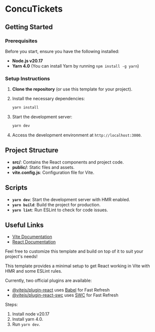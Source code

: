 # ConcuTickets

## Getting Started

### Prerequisites

Before you start, ensure you have the following installed:

* **Node.js v20.17**
* **Yarn 4.0** (You can install Yarn by running `npm install -g yarn`)

### Setup Instructions

1. **Clone the repository** (or use this template for your project).
2. Install the necessary dependencies:

   ```bash
   yarn install
   ```
   </code></div></div></pre>
3. Start the development server:
   ```bash
   yarn dev
   ```
   </code></div></div></pre>
4. Access the development environment at `http://localhost:3000`.

## Project Structure

* **src/**: Contains the React components and project code.
* **public/**: Static files and assets.
* **vite.config.js**: Configuration file for Vite.

## Scripts

* **`yarn dev`**: Start the development server with HMR enabled.
* **`yarn build`**: Build the project for production.
* **`yarn lint`**: Run ESLint to check for code issues.

## Useful Links

* [Vite Documentation](https://vitejs.dev/)
* [React Documentation](https://reactjs.org/)

Feel free to customize this template and build on top of it to suit your project's needs!

This template provides a minimal setup to get React working in Vite with HMR and some ESLint rules.

Currently, two official plugins are available:

- [@vitejs/plugin-react](https://github.com/vitejs/vite-plugin-react/blob/main/packages/plugin-react/README.md) uses [Babel](https://babeljs.io/) for Fast Refresh
- [@vitejs/plugin-react-swc](https://github.com/vitejs/vite-plugin-react-swc) uses [SWC](https://swc.rs/) for Fast Refresh

Steps:

1. Install node v20.17
2. Install yarn 4.0.
3. Run `yarn dev`.
